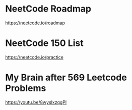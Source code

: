 # NeetCode Roadmap
https://neetcode.io/roadmap

# NeetCode 150 List
https://neetcode.io/practice

# My Brain after 569 Leetcode Problems
https://youtu.be/8wysIxzqgPI
